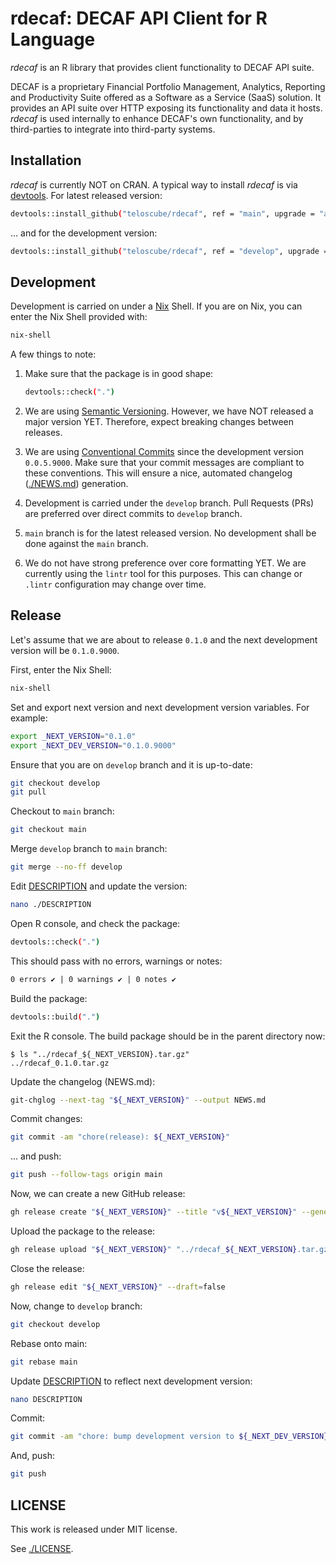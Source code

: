 # rdecaf: DECAF API Client for R Language

*rdecaf* is an R library that provides client functionality to DECAF API suite.

DECAF is a proprietary Financial Portfolio Management, Analytics, Reporting and
Productivity Suite offered as a Software as a Service (SaaS) solution. It
provides an API suite over HTTP exposing its functionality and data it hosts.
*rdecaf* is used internally to enhance DECAF's own functionality, and by
third-parties to integrate into third-party systems.

## Installation

*rdecaf* is currently NOT on CRAN. A typical way to install *rdecaf* is via
[devtools](https://devtools.r-lib.org/). For latest released version:

```sh
devtools::install_github("teloscube/rdecaf", ref = "main", upgrade = "ask")
```

... and for the development version:

```sh
devtools::install_github("teloscube/rdecaf", ref = "develop", upgrade = "ask")
```

## Development

Development is carried on under a [Nix](https://nixos.org/explore.html) Shell.
If you are on Nix, you can enter the Nix Shell provided with:

```sh
nix-shell
```

A few things to note:

1. Make sure that the package is in good shape:

    ```sh
    devtools::check(".")
    ```

2. We are using [Semantic Versioning](https://semver.org/). However, we have NOT
   released a major version YET. Therefore, expect breaking changes between
   releases.
3. We are using [Conventional
   Commits](https://www.conventionalcommits.org/en/v1.0.0/) since the
   development version `0.0.5.9000`. Make sure that your commit messages are
   compliant to these conventions. This will ensure a nice, automated changelog
   ([./NEWS.md](./NEWS.md)) generation.
4. Development is carried under the `develop` branch. Pull Requests (PRs) are
   preferred over direct commits to `develop` branch.
5. `main` branch is for the latest released version. No development shall be
   done against the `main` branch.
6. We do not have strong preference over core formatting YET. We are currently
   using the `lintr` tool for this purposes. This can change or `.lintr`
   configuration may change over time.

## Release

Let's assume that we are about to release `0.1.0` and the next development version will be `0.1.0.9000`.

First, enter the Nix Shell:

```sh
nix-shell
```

Set and export next version and next development version variables. For example:

```sh
export _NEXT_VERSION="0.1.0"
export _NEXT_DEV_VERSION="0.1.0.9000"
```

Ensure that you are on `develop` branch and it is up-to-date:

```sh
git checkout develop
git pull
```

Checkout to `main` branch:

```sh
git checkout main
```

Merge `develop` branch to `main` branch:

```sh
git merge --no-ff develop
```

Edit [DESCRIPTION](./DESCRIPTION) and update the version:

```sh
nano ./DESCRIPTION
```

Open R console, and check the package:

```sh
devtools::check(".")
```

This should pass with no errors, warnings or notes:

```txt
0 errors ✔ | 0 warnings ✔ | 0 notes ✔
```

Build the package:

```sh
devtools::build(".")
```

Exit the R console. The build package should be in the parent directory now:

```console
$ ls "../rdecaf_${_NEXT_VERSION}.tar.gz"
../rdecaf_0.1.0.tar.gz
```

Update the changelog (NEWS.md):

```sh
git-chglog --next-tag "${_NEXT_VERSION}" --output NEWS.md
```

Commit changes:

```sh
git commit -am "chore(release): ${_NEXT_VERSION}"
```

... and push:

```sh
git push --follow-tags origin main
```

Now, we can create a new GitHub release:

```sh
gh release create "${_NEXT_VERSION}" --title "v${_NEXT_VERSION}" --generate-notes --draft
```

Upload the package to the release:

```sh
gh release upload "${_NEXT_VERSION}" "../rdecaf_${_NEXT_VERSION}.tar.gz"
```

Close the release:

```sh
gh release edit "${_NEXT_VERSION}" --draft=false
```

Now, change to `develop` branch:

```sh
git checkout develop
```

Rebase onto main:

```sh
git rebase main
```

Update [DESCRIPTION](./DESCRIPTION) to reflect next development version:

```sh
nano DESCRIPTION
```

Commit:

```sh
git commit -am "chore: bump development version to ${_NEXT_DEV_VERSION}"
```

And, push:

```sh
git push
```

## LICENSE

This work is released under MIT license.

See [./LICENSE](./LICENSE).
